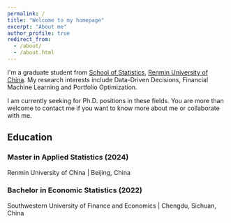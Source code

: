 ```yaml
---
permalink: /
title: "Welcome to my homepage"
excerpt: "About me"
author_profile: true
redirect_from: 
  - /about/
  - /about.html
---
```


I'm a graduate student from [School of Statistics](http://stat.ruc.edu.cn/), [Renmin University of China](https://www.ruc.edu.cn/). My research interests include Data-Driven Decisions, Financial Machine Learning and Portfolio Optimization.

I am currently seeking for Ph.D. positions in these fields. You are more than welcome to contact me if you want to know more about me or collaborate with me.

## Education
### Master in Applied Statistics (2024)
Renmin University of China | Beijing, China
### Bachelor in Economic Statistics (2022)
Southwestern University of Finance and Economics | Chengdu, Sichuan, China



